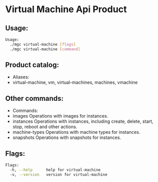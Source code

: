 # Virtual Machine Api Product

## Usage:
```bash
Usage:
  ./mgc virtual-machine [flags]
  ./mgc virtual-machine [command]
```

## Product catalog:
- Aliases:
- virtual-machine, vm, virtual-machines, machines, vmachine

## Other commands:
- Commands:
- images        Operations with images for instances.
- instances     Operations with instances, including create, delete, start, stop, reboot and other actions.
- machine-types Operations with machine types for instances.
- snapshots     Operations with snapshots for instances.

## Flags:
```bash
Flags:
  -h, --help      help for virtual-machine
  -v, --version   version for virtual-machine
```

